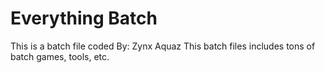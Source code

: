 # Everything Batch 
This is a batch file coded By: Zynx Aquaz
This batch files includes tons of batch games, tools, etc.
